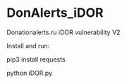 # DonAlerts_iDOR
Donationalerts.ru iDOR vulnerability V2

Install and run:

pip3 install requests

python iDOR.py
